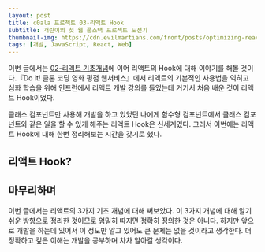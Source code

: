 ```yaml
---
layout: post
title: c0ala 프로젝트 03-리액트 Hook
subtitle: 개린이의 첫 웹 풀스택 프로젝트 도전기
thumbnail-img: https://cdn.evilmartians.com/front/posts/optimizing-react-virtual-dom-explained/cover-a1d5b40.png
tags: [개발, JavaScript, React, Web]
---
```


이번 글에서는 [02-리액트 기초개념](https://scw3812.github.io/2021-01-29-c0ala-project-02/)에 이어 리액트의 
Hook에 대해 이야기를 해볼 것이다.『Do it! 클론 코딩 영화 평점 웹서비스』에서 리액트의 기본적인 사용법을 익히고
심화 학습을 위해 인프런에서 리액트 개발 강의를 들었는데 거기서 처음 배운 것이 리액트 Hook이었다.  

클래스 컴포넌트만 사용해 개발을 하고 있었던 나에게 함수형 컴포넌트에서 클래스 컴포넌트와 같은 일을 할 수 있게 해주는
리액트 Hook은 신세계였다. 그래서 이번에는 리액트 Hook에 대해 한번 정리해보는 시간을 갖기로 했다.

## 리액트 Hook?



## 마무리하며

이번 글에서는 리액트의 3가지 기초 개념에 대해 써보았다. 이 3가지 개념에 대해 알기 쉬운 방향으로 정리한 것이므로
엄밀히 따지면 정확히 정의한 것은 아니다. 하지만 앞으로 개발을 하는데 있어서 이 정도만 알고 있어도 큰 문제는 없을 
것이라고 생각한다. 더 정확하고 깊은 이해는 개발을 공부하며 차차 알아갈 생각이다.
